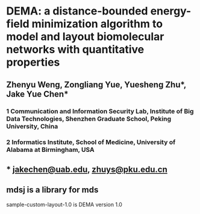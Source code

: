 # DEMA: a distance-bounded energy-field minimization algorithm to model and layout biomolecular networks with quantitative properties
## Zhenyu Weng, Zongliang Yue, Yuesheng Zhu*, Jake Yue Chen*
### 1 Communication and Information Security Lab, Institute of Big Data Technologies, Shenzhen Graduate School, Peking University, China
### 2 Informatics Institute, School of Medicine, University of Alabama at Birmingham, USA

## * jakechen@uab.edu, zhuys@pku.edu.cn

## mdsj is a library for mds
sample-custom-layout-1.0 is DEMA version 1.0